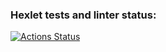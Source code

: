 ### Hexlet tests and linter status:
[![Actions Status](https://github.com/Ruslanio13/frontend-project-lvl1/workflows/hexlet-check/badge.svg)](https://github.com/Ruslanio13/frontend-project-lvl1/actions)